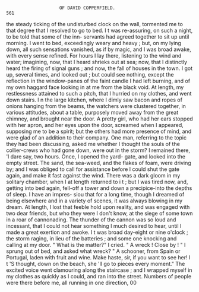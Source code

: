                         OF DAVID COPPERFIELD.                           561
 the steady ticking of the undisturbed clock on the wall, tormented me to
 that degree that I resolved to go to bed.
    I t was re-assuring, on such a night, to be told that some of the inn-
 servants had agreed together to sit up until morning. I went to bed,
 exceedingly weary and heavy ; but, on my lying down, all such sensations
 vanished, as if by magic, and I was broad awake, with every sense
 refined.
    For hours I lay there, listening to the wind and water; imagining,
 now, that I heard shrieks out at sea; now, that I distinctly heard the
 firing of signal guns ; and now, the fall of houses in the town. I got up,
 several times, and looked out ; but could see nothing, except the reflection
 in the window-panes of the faint candle I had left burning, and of my
 own haggard face looking in at me from the black void.
    At length, my restlessness attained to such a pitch, that I hurried on
my clothes, and went down stairs. I n the large kitchen, where I dimly
 saw bacon and ropes of onions hanging from the beams, the watchers
were clustered together, in various attitudes, about a table, purposely
moved away from the great chimney, and brought near the door. A
pretty girl, who had her ears stopped with her apron, and her eyes upon
the door, screamed when I appeared, supposing me to be a spirit; but the
others had more presence of mind, and were glad of an addition to their
company. One man, referring to the topic they had been discussing,
 asked me whether I thought the souls of the collier-crews who had gone
down, were out in the storm?
    I remained there, 'l dare say, two hours. Once, I opened the yard-
gate, and looked into the empty street. The sand, the sea-weed,
and the flakes of foam, were driving by; and I was obliged to call for
assistance before I could shut the gate again, and make it fast against
the wind.
    There was a dark gloom in my solitary chamber, when I at length
returned to i t ; but I was tired now, and, getting into bed again, fell-off
a tower and down a precipice-into the depths of sleep. I have an irnpres-
siou that for a long time, though I dreamed of being elsewhere and in a
variety of scenes, it was always blowing in my dream. At length, I lost
that feeble hold upon reality, and was engaged with two dear friends, but
who they were I don't know, at the siege of some town in a roar of
cannonading.
    The thunder of the cannon was so loud and incessant, that I could not
hear something I much desired to hear, until I made a great exertion
and awoke. I t was broad day-eight or nine o'clock ; the storm raging, in
lieu of the batteries ; and some one knocking and calling at my door.
    " What is the matter?" I cried.
    " A wreck ! Close by ! "
    I sprung out of bed, and asked what wreck?
    " A schooner, from Spain or Portugal, laden with fruit and wine. Make
haste, sir, if you want to see her! I t 'S thought, down on the beach,
she 'll go to pieces every moment."
    The excited voice went clamouring along the staircase ; and I wrapped
myself in my clothes as quickly as I could, and ran into the street.
    Numbers of people were there before me, all running in one direction,
                                                             00
